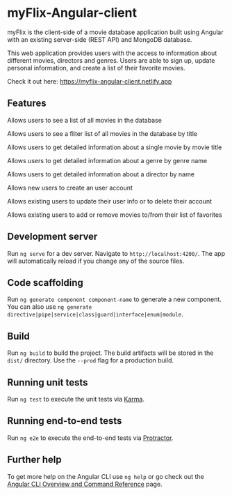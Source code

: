 # myFlix-Angular-client

myFlix is the client-side of a movie database application built using Angular with an existing server-side (REST API) and MongoDB database.

This web application provides users with the access to information about different movies, directors and genres. Users are able to sign up, update personal information, and create a list of their favorite movies.

Check it out here: https://myflix-angular-client.netlify.app

## Features

Allows users to see a list of all movies in the database

Allows users to see a fliter list of all movies in the database by title

Allows users to get detailed information about a single movie by movie title

Allows users to get detailed information about a genre by genre name

Allows users to get detailed information about a director by name

Allows new users to create an user account

Allows existing users to update their user info or to delete their account

Allows existing users to add or remove movies to/from their list of favorites

## Development server

Run `ng serve` for a dev server. Navigate to `http://localhost:4200/`. The app will automatically reload if you change any of the source files.

## Code scaffolding

Run `ng generate component component-name` to generate a new component. You can also use `ng generate directive|pipe|service|class|guard|interface|enum|module`.

## Build

Run `ng build` to build the project. The build artifacts will be stored in the `dist/` directory. Use the `--prod` flag for a production build.

## Running unit tests

Run `ng test` to execute the unit tests via [Karma](https://karma-runner.github.io).

## Running end-to-end tests

Run `ng e2e` to execute the end-to-end tests via [Protractor](http://www.protractortest.org/).

## Further help

To get more help on the Angular CLI use `ng help` or go check out the [Angular CLI Overview and Command Reference](https://angular.io/cli) page.
